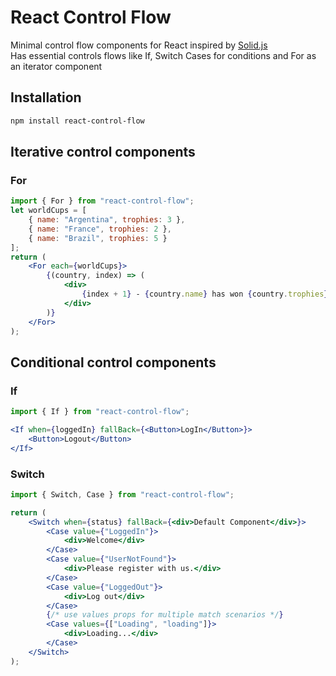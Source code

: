 # React Control Flow

Minimal control flow components for React inspired by [Solid.js](https://www.solidjs.com/tutorial/flow_show) <br>
Has essential controls flows like If, Switch Cases for conditions and For as an iterator component


## Installation

```sh
npm install react-control-flow
```

## Iterative control components

### For
```jsx
import { For } from "react-control-flow";
let worldCups = [
	{ name: "Argentina", trophies: 3 },
	{ name: "France", trophies: 2 },
	{ name: "Brazil", trophies: 5 }
];
return (
	<For each={worldCups}>
		{(country, index) => (
			<div>
				{index + 1} - {country.name} has won {country.trophies} trophies
			</div>
		)}
	</For>
);
```

## Conditional control components

### If

```jsx
import { If } from "react-control-flow";

<If when={loggedIn} fallBack={<Button>LogIn</Button>}>
    <Button>Logout</Button>
</If>
```

### Switch
```jsx
import { Switch, Case } from "react-control-flow";

return (
	<Switch when={status} fallBack={<div>Default Component</div>}>
		<Case value={"LoggedIn"}>
			<div>Welcome</div>
		</Case>
		<Case value={"UserNotFound"}>
			<div>Please register with us.</div>
		</Case>
		<Case value={"LoggedOut"}>
			<div>Log out</div>
		</Case>
		{/* use values props for multiple match scenarios */}
		<Case values={["Loading", "loading"]}>
			<div>Loading...</div>
		</Case>
	</Switch>
);
```
